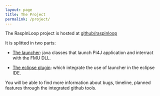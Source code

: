 ```yaml
---
layout: page
title: The Project
permalink: /project/
---
```

The RaspInLoop project is hosted at [github/raspinloop](https://github.com/raspinloop)

It is splitted in two parts:

* [The launcher](https://github.com/RaspInLoop/RaspInLoop-fmi-launcher): java classes that launch Pi4J application and interract with the FMU DLL.

* [The eclipse plugin](https://github.com/RaspInLoop/RaspInLoop-fmi-plugin): which integrate the use of launcher in the eclipse IDE.

You will be able to find more information about bugs, timeline, planned features through the integrated github tools.

